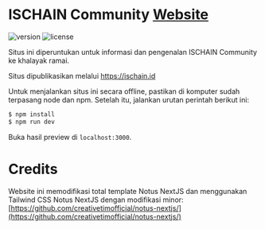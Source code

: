 # ISCHAIN Community <a href="https://ischain.id" target="_blank">Website</a>
  ![version](https://img.shields.io/badge/version-1.0.1-green.svg) ![license](https://img.shields.io/badge/license-MIT-blue.svg) <a href=https://github.com/kohryan/ischain-web/blob/main/LICENSE><a/>
 
Situs ini diperuntukan untuk informasi dan pengenalan ISCHAIN Community ke khalayak ramai.

Situs dipublikasikan melalui <a href="https://ischain.id" target="_blank">https://ischain.id</a>

Untuk menjalankan situs ini secara offline, pastikan di komputer sudah terpasang node dan npm. Setelah itu, jalankan urutan perintah berikut ini:
``` bash
$ npm install
$ npm run dev
```
  
Buka hasil preview di `localhost:3000`.

# Credits
Website ini memodifikasi total template Notus NextJS dan menggunakan Tailwind CSS Notus NextJS dengan modifikasi minor: [https://github.com/creativetimofficial/notus-nextjs/](https://github.com/creativetimofficial/notus-nextjs/)

